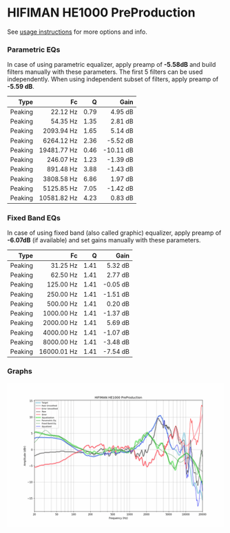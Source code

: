 # HIFIMAN HE1000 PreProduction
See [usage instructions](https://github.com/jaakkopasanen/AutoEq#usage) for more options and info.

### Parametric EQs
In case of using parametric equalizer, apply preamp of **-5.58dB** and build filters manually
with these parameters. The first 5 filters can be used independently.
When using independent subset of filters, apply preamp of **-5.59 dB**.

| Type    | Fc          |    Q | Gain      |
|--------:|------------:|-----:|----------:|
| Peaking | 22.12 Hz    | 0.79 | 4.95 dB   |
| Peaking | 54.35 Hz    | 1.35 | 2.81 dB   |
| Peaking | 2093.94 Hz  | 1.65 | 5.14 dB   |
| Peaking | 6264.12 Hz  | 2.36 | -5.52 dB  |
| Peaking | 19481.77 Hz | 0.46 | -10.11 dB |
| Peaking | 246.07 Hz   | 1.23 | -1.39 dB  |
| Peaking | 891.48 Hz   | 3.88 | -1.43 dB  |
| Peaking | 3808.58 Hz  | 6.86 | 1.97 dB   |
| Peaking | 5125.85 Hz  | 7.05 | -1.42 dB  |
| Peaking | 10581.82 Hz | 4.23 | 0.83 dB   |

### Fixed Band EQs
In case of using fixed band (also called graphic) equalizer, apply preamp of **-6.07dB**
(if available) and set gains manually with these parameters.

| Type    | Fc          |    Q | Gain     |
|--------:|------------:|-----:|---------:|
| Peaking | 31.25 Hz    | 1.41 | 5.32 dB  |
| Peaking | 62.50 Hz    | 1.41 | 2.77 dB  |
| Peaking | 125.00 Hz   | 1.41 | -0.05 dB |
| Peaking | 250.00 Hz   | 1.41 | -1.51 dB |
| Peaking | 500.00 Hz   | 1.41 | 0.20 dB  |
| Peaking | 1000.00 Hz  | 1.41 | -1.37 dB |
| Peaking | 2000.00 Hz  | 1.41 | 5.69 dB  |
| Peaking | 4000.00 Hz  | 1.41 | -1.07 dB |
| Peaking | 8000.00 Hz  | 1.41 | -3.48 dB |
| Peaking | 16000.01 Hz | 1.41 | -7.54 dB |

### Graphs
![](./HIFIMAN%20HE1000%20PreProduction.png)